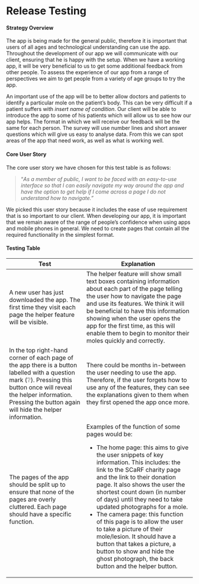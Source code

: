# Release Testing

#### Strategy Overview
The app is being made for the general public, therefore it is important that users of all ages and technological understanding can use the app. Throughout the development of our app we will communicate with our client, ensuring that he is happy with the setup. When we have a working app, it will be very beneficial to us to get some additional feedback from other people. To assess the experience of our app from a range of perspectives we aim to get people from a variety of age groups to try the app.

An important use of the app will be to better allow doctors and patients to identify a particular mole on the patient’s body. This can be very difficult if a patient suffers with *insert name of condition*. Our client will be able to introduce the app to some of his patients which will allow us to see how our app helps. The format in which we will receive our feedback will be the same for each person. The survey will use number lines and short answer questions which will give us easy to analyse data. From this we can spot areas of the app that need work, as well as what is working well.

#### Core User Story
The core user story we have chosen for this test table is as follows:
>“*As a member of public, I want to be faced with an easy-to-use interface so that I can easily navigate my way around the app and have the option to get help if I come across a page I do not understand how to navigate.”*

We picked this user story because it includes the ease of use requirement that is so important to our client. When developing our app, it is important that we remain aware of the range of people’s confidence when using apps and mobile phones in general. We need to create pages that contain all the required functionality in the simplest format.

#### Testing Table
Test | Explanation
-----|------------
A new user has just downloaded the app. The first time they visit each page the helper feature will be visible. | The helper feature will show small text boxes containing information about each part of the page telling the user how to navigate the page and use its features. We think it will be beneficial to have this information showing when the user opens the app for the first time, as this will enable them to begin to monitor their moles quickly and correctly. 
In the top right-hand corner of each page of the app there is a button labelled with a question mark (:grey_question:). Pressing this button once will reveal the helper information. Pressing the button again will hide the helper information. | There could be months in-between the user needing to use the app. Therefore, if the user forgets how to use any of the features, they can see the explanations given to them when they first opened the app once more. 
The pages of the app should be split up to ensure that none of the pages are overly cluttered. Each page should have a specific function. | Examples of the function of some pages would be: <ul><li>The home page: this aims to give the user snippets of key information. This includes: the link to the SCaRF charity page and the link to their donation page. It also shows the user the shortest count down (in number of days) until they need to take updated photographs for a mole.</li><li>The camera page: this function of this page is to allow the user to take a picture of their mole/lesion. It should have a button that takes a picture, a button to show and hide the ghost photograph, the back button and the helper button.</li></ul>
